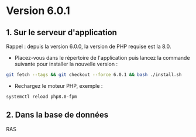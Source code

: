 # Version 6.0.1

## 1. Sur le serveur d'application

Rappel : depuis la version 6.0.0, la version de PHP requise est la 8.0.

- Placez-vous dans le répertoire de l'application puis lancez la commande suivante
  pour installer la nouvelle version :

```bash
git fetch --tags && git checkout --force 6.0.1 && bash ./install.sh
```

- Rechargez le moteur PHP, exemple :

```bash
systemctl reload php8.0-fpm
```

## 2. Dans la base de données

RAS